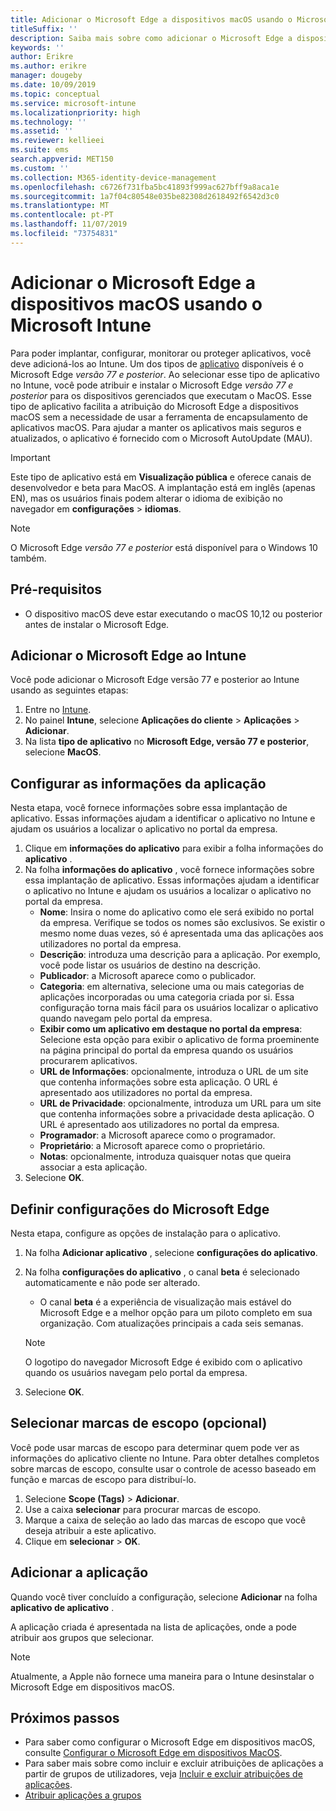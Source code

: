 ```yaml
---
title: Adicionar o Microsoft Edge a dispositivos macOS usando o Microsoft Intune
titleSuffix: ''
description: Saiba mais sobre como adicionar o Microsoft Edge a dispositivos macOS usando o Microsoft Intune.
keywords: ''
author: Erikre
ms.author: erikre
manager: dougeby
ms.date: 10/09/2019
ms.topic: conceptual
ms.service: microsoft-intune
ms.localizationpriority: high
ms.technology: ''
ms.assetid: ''
ms.reviewer: kellieei
ms.suite: ems
search.appverid: MET150
ms.custom: ''
ms.collection: M365-identity-device-management
ms.openlocfilehash: c6726f731fba5bc41893f999ac627bff9a8aca1e
ms.sourcegitcommit: 1a7f04c80548e035be82308d2618492f6542d3c0
ms.translationtype: MT
ms.contentlocale: pt-PT
ms.lasthandoff: 11/07/2019
ms.locfileid: "73754831"
---
```

# <a name="add-microsoft-edge-to-macos-devices-using-microsoft-intune"></a>Adicionar o Microsoft Edge a dispositivos macOS usando o Microsoft Intune

Para poder implantar, configurar, monitorar ou proteger aplicativos, você deve adicioná-los ao Intune. Um dos tipos de [aplicativo](~/apps/apps-add.md#app-types-in-microsoft-intune) disponíveis é o Microsoft Edge *versão 77 e posterior*. Ao selecionar esse tipo de aplicativo no Intune, você pode atribuir e instalar o Microsoft Edge *versão 77 e posterior* para os dispositivos gerenciados que executam o MacOS. Esse tipo de aplicativo facilita a atribuição do Microsoft Edge a dispositivos macOS sem a necessidade de usar a ferramenta de encapsulamento de aplicativos macOS. Para ajudar a manter os aplicativos mais seguros e atualizados, o aplicativo é fornecido com o Microsoft AutoUpdate (MAU).

> [!IMPORTANT]
> Este tipo de aplicativo está em **Visualização pública** e oferece canais de desenvolvedor e beta para MacOS. A implantação está em inglês (apenas EN), mas os usuários finais podem alterar o idioma de exibição no navegador em **configurações**  > **idiomas**. 

> [!NOTE]
> O Microsoft Edge *versão 77 e posterior* está disponível para o Windows 10 também.

## <a name="prerequisites"></a>Pré-requisitos
- O dispositivo macOS deve estar executando o macOS 10,12 ou posterior antes de instalar o Microsoft Edge.

## <a name="add-microsoft-edge-to-intune"></a>Adicionar o Microsoft Edge ao Intune
Você pode adicionar o Microsoft Edge versão 77 e posterior ao Intune usando as seguintes etapas:

1. Entre no [Intune](https://go.microsoft.com/fwlink/?linkid=2090973).
2. No painel **Intune**, selecione **Aplicações do cliente** > **Aplicações** > **Adicionar**.
3. Na lista **tipo de aplicativo** no **Microsoft Edge, versão 77 e posterior**, selecione **MacOS**.

## <a name="configure-app-information"></a>Configurar as informações da aplicação
Nesta etapa, você fornece informações sobre essa implantação de aplicativo. Essas informações ajudam a identificar o aplicativo no Intune e ajudam os usuários a localizar o aplicativo no portal da empresa.

1. Clique em **informações do aplicativo** para exibir a folha informações do **aplicativo** .
2. Na folha **informações do aplicativo** , você fornece informações sobre essa implantação de aplicativo. Essas informações ajudam a identificar o aplicativo no Intune e ajudam os usuários a localizar o aplicativo no portal da empresa.
    - **Nome**: Insira o nome do aplicativo como ele será exibido no portal da empresa. Verifique se todos os nomes são exclusivos. Se existir o mesmo nome duas vezes, só é apresentada uma das aplicações aos utilizadores no portal da empresa.
    - **Descrição**: introduza uma descrição para a aplicação. Por exemplo, você pode listar os usuários de destino na descrição.
    - **Publicador**: a Microsoft aparece como o publicador.
    - **Categoria**: em alternativa, selecione uma ou mais categorias de aplicações incorporadas ou uma categoria criada por si. Essa configuração torna mais fácil para os usuários localizar o aplicativo quando navegam pelo portal da empresa.
    - **Exibir como um aplicativo em destaque no portal da empresa**: Selecione esta opção para exibir o aplicativo de forma proeminente na página principal do portal da empresa quando os usuários procurarem aplicativos.
    - **URL de Informações**: opcionalmente, introduza o URL de um site que contenha informações sobre esta aplicação. O URL é apresentado aos utilizadores no portal da empresa.
    - **URL de Privacidade**: opcionalmente, introduza um URL para um site que contenha informações sobre a privacidade desta aplicação. O URL é apresentado aos utilizadores no portal da empresa.
    - **Programador**: a Microsoft aparece como o programador.
    - **Proprietário**: a Microsoft aparece como o proprietário.
    - **Notas**: opcionalmente, introduza quaisquer notas que queira associar a esta aplicação.
3. Selecione **OK**.

## <a name="configure-microsoft-edge-settings"></a>Definir configurações do Microsoft Edge
Nesta etapa, configure as opções de instalação para o aplicativo.

1. Na folha **Adicionar aplicativo** , selecione **configurações do aplicativo**.
2. Na folha **configurações do aplicativo** , o canal **beta** é selecionado automaticamente e não pode ser alterado.
    - O canal **beta** é a experiência de visualização mais estável do Microsoft Edge e a melhor opção para um piloto completo em sua organização. Com atualizações principais a cada seis semanas.

    > [!NOTE]
    > O logotipo do navegador Microsoft Edge é exibido com o aplicativo quando os usuários navegam pelo portal da empresa.
3.  Selecione **OK**.

## <a name="select-scope-tags-optional"></a>Selecionar marcas de escopo (opcional)
Você pode usar marcas de escopo para determinar quem pode ver as informações do aplicativo cliente no Intune. Para obter detalhes completos sobre marcas de escopo, consulte usar o controle de acesso baseado em função e marcas de escopo para distribuí-lo.
1.  Selecione **Scope (Tags)**  > **Adicionar**.
2.  Use a caixa **selecionar** para procurar marcas de escopo.
3.  Marque a caixa de seleção ao lado das marcas de escopo que você deseja atribuir a este aplicativo.
4.  Clique em **selecionar**  > **OK**.

## <a name="add-the-app"></a>Adicionar a aplicação
Quando você tiver concluído a configuração, selecione **Adicionar** na folha **aplicativo de aplicativo** . 

A aplicação criada é apresentada na lista de aplicações, onde a pode atribuir aos grupos que selecionar. 

> [!NOTE]
> Atualmente, a Apple não fornece uma maneira para o Intune desinstalar o Microsoft Edge em dispositivos macOS.

## <a name="next-steps"></a>Próximos passos
- Para saber como configurar o Microsoft Edge em dispositivos macOS, consulte [Configurar o Microsoft Edge em dispositivos MacOS](https://docs.microsoft.com/deployedge/configure-microsoft-edge-on-mac).
- Para saber mais sobre como incluir e excluir atribuições de aplicações a partir de grupos de utilizadores, veja [Incluir e excluir atribuições de aplicações](~/apps/apps-inc-exl-assignments.md).
- [Atribuir aplicações a grupos](~/apps/apps-deploy.md)

